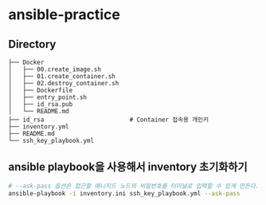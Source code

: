 # ansible-practice
## Directory
``` 
├── Docker
│   ├── 00.create_image.sh
│   ├── 01.create_container.sh
│   ├── 02.destroy_container.sh
│   ├── Dockerfile
│   ├── entry_point.sh
│   ├── id_rsa.pub
│   └── README.md
├── id_rsa                        # Container 접속용 개인키
├── inventory.yml
├── README.md
└── ssh_key_playbook.yml
```


## ansible playbook을 사용해서 inventory 초기화하기
``` bash
# --ask-pass 옵션은 접근할 매니지드 노드의 비밀번호를 터미널로 입력할 수 있게 만든다.
ansible-playbook -i inventory.ini ssh_key_playbook.yml --ask-pass 
```

